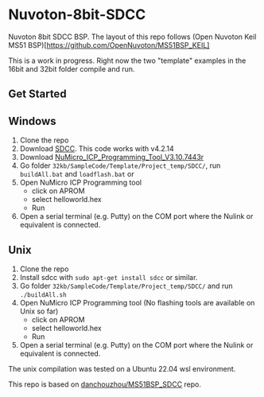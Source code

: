 # Nuvoton-8bit-SDCC
Nuvoton 8bit SDCC BSP. The layout of this repo follows (Open Nuvoton Keil MS51 BSP)[https://github.com/OpenNuvoton/MS51BSP_KEIL]


This is a work in progress. Right now the two "template" examples in the 16bit and 32bit folder compile and run.

## Get Started

## Windows
1. Clone the repo
2. Download [SDCC](http://sdcc.sourceforge.net/). This code works with v4.2.14 
3. Download [NuMicro_ICP_Programming_Tool_V3.10.7443r](https://www.nuvoton.com/tool-and-software/software-tool/programmer-tool/index.html)
3. Go folder `32kb/SampleCode/Template/Project_temp/SDCC/`, run `buildAll.bat` and `loadflash.bat` or
4. Open NuMicro ICP Programming tool
	* click on APROM 
	* select helloworld.hex
	* Run
5. Open a serial terminal (e.g. Putty) on the COM port where the Nulink or equivalent is connected.

## Unix 
1. Clone the repo
2. Install sdcc with `sudo apt-get install sdcc` or similar.
3. Go folder `32kb/SampleCode/Template/Project_temp/SDCC/` and run `./buildAll.sh`
4. Open NuMicro ICP Programming tool (No flashing tools are available on Unix so far)
	* click on APROM 
	* select helloworld.hex
	* Run
5. Open a serial terminal (e.g. Putty) on the COM port where the Nulink or equivalent is connected.

The unix compilation was tested on a Ubuntu 22.04 wsl environment. 







This repo is based on [danchouzhou/MS51BSP_SDCC](https://github.com/danchouzhou/MS51BSP_SDCC) repo. 
